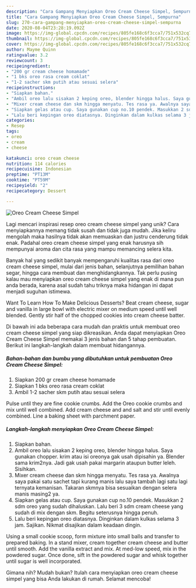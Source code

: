 ```yaml
---
description: "Cara Gampang Menyiapkan Oreo Cream Cheese Simpel, Sempurna"
title: "Cara Gampang Menyiapkan Oreo Cream Cheese Simpel, Sempurna"
slug: 270-cara-gampang-menyiapkan-oreo-cream-cheese-simpel-sempurna
date: 2020-08-04T23:28:19.092Z
image: https://img-global.cpcdn.com/recipes/805fe168c6f3cca7/751x532cq70/oreo-cream-cheese-simpel-foto-resep-utama.jpg
thumbnail: https://img-global.cpcdn.com/recipes/805fe168c6f3cca7/751x532cq70/oreo-cream-cheese-simpel-foto-resep-utama.jpg
cover: https://img-global.cpcdn.com/recipes/805fe168c6f3cca7/751x532cq70/oreo-cream-cheese-simpel-foto-resep-utama.jpg
author: Mayme Quinn
ratingvalue: 3.2
reviewcount: 3
recipeingredient:
- "200 gr cream cheese homamade"
- "1 bks oreo rasa cream coklat"
- "1-2 sacher skm putih atau sesuai selera"
recipeinstructions:
- "Siapkan bahan."
- "Ambil oreo lalu sisakan 2 keping oreo, blender hingga halus. Saya gunakan chopper. krim atau isi oreonya gak usah dipisahin ya. Blender sama krim2nya. Jadi gak usah pakai margarin ataupun butter leleh. Sisihkan."
- "Mixer cream cheese dan skm hingga menyatu. Tes rasa ya. Awalnya saya pakai satu sachet tapi kurang manis lalu saya tambah lagi satu lagi ternyata kemanisan. Takaran skmnya bisa sesuaikan dengan selera manis masing2 ya."
- "Siapkan gelas atau cup. Saya gunakan cup no.10 pendek. Masukkan 2 sdm oreo yang sudah dihaluskan. Lalu beri 3 sdm cream cheese yang sudah di mix dengan skm. Begitu seterusnya hingga penuh."
- "Lalu beri kepingan oreo diatasnya. Dinginkan dalam kulkas selama 3 jam. Sajikan. Nikmat disajikan dalam keadaan dingin."
categories:
- Resep
tags:
- oreo
- cream
- cheese

katakunci: oreo cream cheese 
nutrition: 114 calories
recipecuisine: Indonesian
preptime: "PT13M"
cooktime: "PT59M"
recipeyield: "2"
recipecategory: Dessert

---
```



![Oreo Cream Cheese Simpel](https://img-global.cpcdn.com/recipes/805fe168c6f3cca7/751x532cq70/oreo-cream-cheese-simpel-foto-resep-utama.jpg)

Lagi mencari inspirasi resep oreo cream cheese simpel yang unik? Cara menyiapkannya memang tidak susah dan tidak juga mudah. Jika keliru mengolah maka hasilnya tidak akan memuaskan dan justru cenderung tidak enak. Padahal oreo cream cheese simpel yang enak harusnya sih mempunyai aroma dan cita rasa yang mampu memancing selera kita.

Banyak hal yang sedikit banyak mempengaruhi kualitas rasa dari oreo cream cheese simpel, mulai dari jenis bahan, selanjutnya pemilihan bahan segar, hingga cara membuat dan menghidangkannya. Tak perlu pusing kalau mau menyiapkan oreo cream cheese simpel yang enak di mana pun anda berada, karena asal sudah tahu triknya maka hidangan ini dapat menjadi suguhan istimewa.

Want To Learn How To Make Delicious Desserts? Beat cream cheese, sugar and vanilla in large bowl with electric mixer on medium speed until well blended. Gently stir half of the chopped cookies into cream cheese batter.


Di bawah ini ada beberapa cara mudah dan praktis untuk membuat oreo cream cheese simpel yang siap dikreasikan. Anda dapat menyiapkan Oreo Cream Cheese Simpel memakai 3 jenis bahan dan 5 tahap pembuatan. Berikut ini langkah-langkah dalam membuat hidangannya.

<!--inarticleads1-->

##### Bahan-bahan dan bumbu yang dibutuhkan untuk pembuatan Oreo Cream Cheese Simpel:

1. Siapkan 200 gr cream cheese homamade
1. Siapkan 1 bks oreo rasa cream coklat
1. Ambil 1-2 sacher skm putih atau sesuai selera


Pulse until they are fine cookie crumbs. Add the Oreo cookie crumbs and mix until well combined. Add cream cheese and and salt and stir until evenly combined. Line a baking sheet with parchment paper. 

<!--inarticleads2-->

##### Langkah-langkah menyiapkan Oreo Cream Cheese Simpel:

1. Siapkan bahan.
1. Ambil oreo lalu sisakan 2 keping oreo, blender hingga halus. Saya gunakan chopper. krim atau isi oreonya gak usah dipisahin ya. Blender sama krim2nya. Jadi gak usah pakai margarin ataupun butter leleh. Sisihkan.
1. Mixer cream cheese dan skm hingga menyatu. Tes rasa ya. Awalnya saya pakai satu sachet tapi kurang manis lalu saya tambah lagi satu lagi ternyata kemanisan. Takaran skmnya bisa sesuaikan dengan selera manis masing2 ya.
1. Siapkan gelas atau cup. Saya gunakan cup no.10 pendek. Masukkan 2 sdm oreo yang sudah dihaluskan. Lalu beri 3 sdm cream cheese yang sudah di mix dengan skm. Begitu seterusnya hingga penuh.
1. Lalu beri kepingan oreo diatasnya. Dinginkan dalam kulkas selama 3 jam. Sajikan. Nikmat disajikan dalam keadaan dingin.


Using a small cookie scoop, form mixture into small balls and transfer to prepared baking. In a stand mixer, cream together cream cheese and butter until smooth. Add the vanilla extract and mix. At med-low speed, mix in the powdered sugar. Once done, sift in the powdered sugar and whisk together until sugar is well incorporated. 

Gimana nih? Mudah bukan? Itulah cara menyiapkan oreo cream cheese simpel yang bisa Anda lakukan di rumah. Selamat mencoba!
